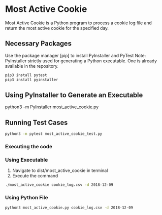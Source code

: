 # Most Active Cookie
Most Active Cookie is a Python program to process a cookie log file and return the most active cookie for the specified day.

## Necessary Packages
Use the package manager [pip] to install PyInstaller and PyTest
Note: PyInstaller strictly used for generating a Python executable. One is already available in the repository. 

```bash
pip3 install pytest
pip3 install pyinstaller 
```
## Using PyInstaller to Generate an Executable
python3 -m PyInstaller most_active_cookie.py

## Running Test Cases

```bash
python3 -m pytest most_active_cookie_test.py
```

### Executing the code

### Using Executable
1. Navigate to dist/most_active_cookie in terminal
2. Execute the command 

```bash
./most_active_cookie cookie_log.csv -d 2018-12-09
```

### Using Python File 

```bash
python3 most_active_cookie.py cookie_log.csv -d 2018-12-09
```
